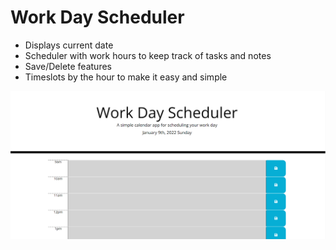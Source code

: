 # Work Day Scheduler 

- Displays current date
- Scheduler with work hours to keep track of tasks and notes
- Save/Delete features
- Timeslots by the hour to make it easy and simple

![preview of main page](images/preview.PNG)